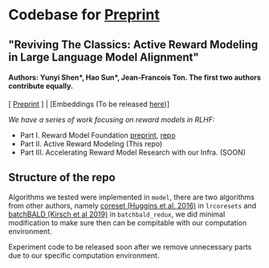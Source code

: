# Codebase for [Preprint](https://arxiv.org/abs/2502.04354)

## "Reviving The Classics: Active Reward Modeling in Large Language Model Alignment"

#### Authors: Yunyi Shen*, Hao Sun*, Jean-Francois Ton. The first two authors contribute equally.

[ [Preprint](https://arxiv.org/abs/2502.04354) ]       |       [Embeddings (To be released [here](https://github.com/holarissun/RewardModelingBeyondBradleyTerry))]

_We have a series of work focusing on reward models in RLHF:_
- Part I. Reward Model Foundation [preprint](https://sites.google.com/view/rewardmodels), [repo](https://github.com/holarissun/RewardModelingBeyondBradleyTerry)
- Part II. Active Reward Modeling (This repo)
- Part III. Accelerating Reward Model Research with our Infra. (SOON)

## Structure of the repo
Algorithms we tested were implemented in `model`, there are two algorithms from other authors, namely [coreset (Huggins et al. 2016)](https://proceedings.neurips.cc/paper/2016/hash/2b0f658cbffd284984fb11d90254081f-Abstract.html) in `lrcoresets` and [batchBALD (Kirsch et al 2019)](https://proceedings.neurips.cc/paper_files/paper/2019/hash/95323660ed2124450caaac2c46b5ed90-Abstract.html) in `batchbald_redux`, we did minimal modification to make sure then can be compitable with our computation environment.

Experiment code to be released soon after we remove unnecessary parts due to our specific computation environment.

